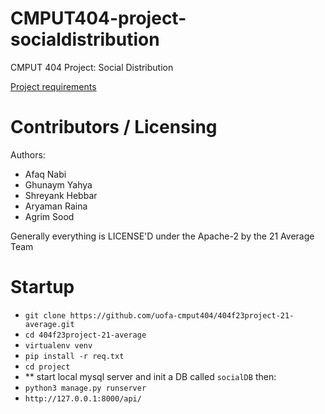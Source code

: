 # CMPUT404-project-socialdistribution

CMPUT 404 Project: Social Distribution

[Project requirements](https://github.com/uofa-cmput404/project-socialdistribution/blob/master/project.org)

# Contributors / Licensing

Authors:

- Afaq Nabi
- Ghunaym Yahya
- Shreyank Hebbar
- Aryaman Raina
- Agrim Sood

Generally everything is LICENSE'D under the Apache-2 by the 21 Average Team

# Startup

- `git clone https://github.com/uofa-cmput404/404f23project-21-average.git`
- `cd 404f23project-21-average`
- `virtualenv venv`
- `pip install -r req.txt`
- `cd project`
- ** start local mysql server and init a DB called `socialDB` then:
- `python3 manage.py runserver`
- `http://127.0.0.1:8000/api/` 
